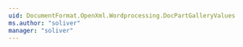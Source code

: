 ```yaml
---
uid: DocumentFormat.OpenXml.Wordprocessing.DocPartGalleryValues
ms.author: "soliver"
manager: "soliver"
---
```

